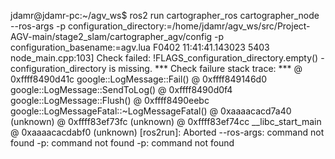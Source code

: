 jdamr@jdamr-pc:~/agv_ws$ ros2 run cartographer_ros cartographer_node
--ros-args
-p configuration_directory:=/home/jdamr/agv_ws/src/Project-AGV-main/stage2_slam/cartographer_agv/config
-p configuration_basename:=agv.lua
F0402 11:41:41.143023  5403 node_main.cpp:103] Check failed: !FLAGS_configuration_directory.empty() -configuration_directory is missing.
*** Check failure stack trace: ***
    @     0xffff8490d41c  google::LogMessage::Fail()
    @     0xffff849146d0  google::LogMessage::SendToLog()
    @     0xffff8490d0f4  google::LogMessage::Flush()
    @     0xffff8490eebc  google::LogMessageFatal::~LogMessageFatal()
    @     0xaaaacacd7a40  (unknown)
    @     0xffff83ef73fc  (unknown)
    @     0xffff83ef74cc  __libc_start_main
    @     0xaaaacacdabf0  (unknown)
[ros2run]: Aborted
--ros-args: command not found
-p: command not found
-p: command not found
